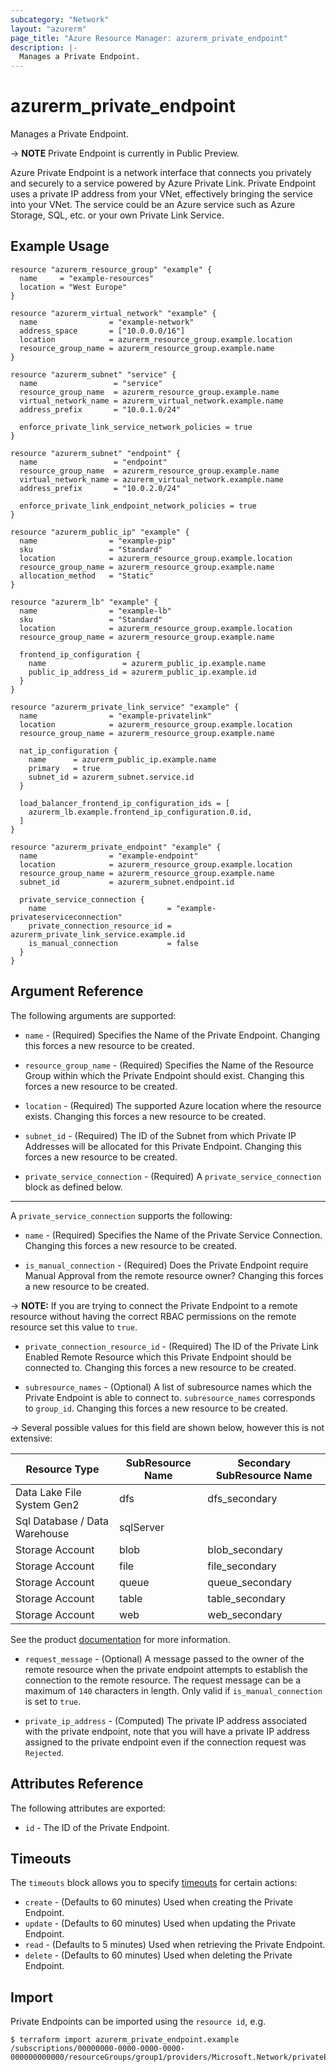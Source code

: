 ```yaml
---
subcategory: "Network"
layout: "azurerm"
page_title: "Azure Resource Manager: azurerm_private_endpoint"
description: |-
  Manages a Private Endpoint.
---
```


# azurerm_private_endpoint

Manages a Private Endpoint.

-> **NOTE** Private Endpoint is currently in Public Preview.

Azure Private Endpoint is a network interface that connects you privately and securely to a service powered by Azure Private Link. Private Endpoint uses a private IP address from your VNet, effectively bringing the service into your VNet. The service could be an Azure service such as Azure Storage, SQL, etc. or your own Private Link Service.

## Example Usage

```hcl
resource "azurerm_resource_group" "example" {
  name     = "example-resources"
  location = "West Europe"
}

resource "azurerm_virtual_network" "example" {
  name                = "example-network"
  address_space       = ["10.0.0.0/16"]
  location            = azurerm_resource_group.example.location
  resource_group_name = azurerm_resource_group.example.name
}

resource "azurerm_subnet" "service" {
  name                 = "service"
  resource_group_name  = azurerm_resource_group.example.name
  virtual_network_name = azurerm_virtual_network.example.name
  address_prefix       = "10.0.1.0/24"

  enforce_private_link_service_network_policies = true
}

resource "azurerm_subnet" "endpoint" {
  name                 = "endpoint"
  resource_group_name  = azurerm_resource_group.example.name
  virtual_network_name = azurerm_virtual_network.example.name
  address_prefix       = "10.0.2.0/24"

  enforce_private_link_endpoint_network_policies = true
}

resource "azurerm_public_ip" "example" {
  name                = "example-pip"
  sku                 = "Standard"
  location            = azurerm_resource_group.example.location
  resource_group_name = azurerm_resource_group.example.name
  allocation_method   = "Static"
}

resource "azurerm_lb" "example" {
  name                = "example-lb"
  sku                 = "Standard"
  location            = azurerm_resource_group.example.location
  resource_group_name = azurerm_resource_group.example.name

  frontend_ip_configuration {
    name                 = azurerm_public_ip.example.name
    public_ip_address_id = azurerm_public_ip.example.id
  }
}

resource "azurerm_private_link_service" "example" {
  name                = "example-privatelink"
  location            = azurerm_resource_group.example.location
  resource_group_name = azurerm_resource_group.example.name

  nat_ip_configuration {
    name      = azurerm_public_ip.example.name
    primary   = true
    subnet_id = azurerm_subnet.service.id
  }

  load_balancer_frontend_ip_configuration_ids = [
    azurerm_lb.example.frontend_ip_configuration.0.id,
  ]
}

resource "azurerm_private_endpoint" "example" {
  name                = "example-endpoint"
  location            = azurerm_resource_group.example.location
  resource_group_name = azurerm_resource_group.example.name
  subnet_id           = azurerm_subnet.endpoint.id

  private_service_connection {
    name                           = "example-privateserviceconnection"
    private_connection_resource_id = azurerm_private_link_service.example.id
    is_manual_connection           = false
  }
}
```

## Argument Reference

The following arguments are supported:

* `name` - (Required) Specifies the Name of the Private Endpoint. Changing this forces a new resource to be created.

* `resource_group_name` - (Required) Specifies the Name of the Resource Group within which the Private Endpoint should exist. Changing this forces a new resource to be created.

* `location` - (Required) The supported Azure location where the resource exists. Changing this forces a new resource to be created.

* `subnet_id` - (Required) The ID of the Subnet from which Private IP Addresses will be allocated for this Private Endpoint. Changing this forces a new resource to be created.

* `private_service_connection` - (Required) A `private_service_connection` block as defined below.

---

A `private_service_connection` supports the following:

* `name` - (Required) Specifies the Name of the Private Service Connection. Changing this forces a new resource to be created.

* `is_manual_connection` - (Required) Does the Private Endpoint require Manual Approval from the remote resource owner? Changing this forces a new resource to be created.

-> **NOTE:** If you are trying to connect the Private Endpoint to a remote resource without having the correct RBAC permissions on the remote resource set this value to `true`.

* `private_connection_resource_id` - (Required) The ID of the Private Link Enabled Remote Resource which this Private Endpoint should be connected to. Changing this forces a new resource to be created.

* `subresource_names` - (Optional) A list of subresource names which the Private Endpoint is able to connect to. `subresource_names` corresponds to `group_id`. Changing this forces a new resource to be created.

-> Several possible values for this field are shown below, however this is not extensive:

| Resource Type                 | SubResource Name | Secondary SubResource Name |
| ----------------------------- | ---------------- | -------------------------- |
| Data Lake File System Gen2    | dfs              | dfs_secondary              |
| Sql Database / Data Warehouse | sqlServer        |                            |
| Storage Account               | blob             | blob_secondary             |
| Storage Account               | file             | file_secondary             |
| Storage Account               | queue            | queue_secondary            |
| Storage Account               | table            | table_secondary            |
| Storage Account               | web              | web_secondary              |

See the product [documentation](https://docs.microsoft.com/en-us/azure/private-link/private-endpoint-overview#dns-configuration) for more information.

* `request_message` - (Optional) A message passed to the owner of the remote resource when the private endpoint attempts to establish the connection to the remote resource. The request message can be a maximum of `140` characters in length. Only valid if `is_manual_connection` is set to `true`.

* `private_ip_address` - (Computed) The private IP address associated with the private endpoint, note that you will have a private IP address assigned to the private endpoint even if the connection request was `Rejected`.

## Attributes Reference

The following attributes are exported:

* `id` - The ID of the Private Endpoint.

## Timeouts

The `timeouts` block allows you to specify [timeouts](https://www.terraform.io/docs/configuration/resources.html#timeouts) for certain actions:

* `create` - (Defaults to 60 minutes) Used when creating the Private Endpoint.
* `update` - (Defaults to 60 minutes) Used when updating the Private Endpoint.
* `read` - (Defaults to 5 minutes) Used when retrieving the Private Endpoint.
* `delete` - (Defaults to 60 minutes) Used when deleting the Private Endpoint.

## Import

Private Endpoints can be imported using the `resource id`, e.g.

```shell
$ terraform import azurerm_private_endpoint.example /subscriptions/00000000-0000-0000-0000-000000000000/resourceGroups/group1/providers/Microsoft.Network/privateEndpoints/endpoint1
```
